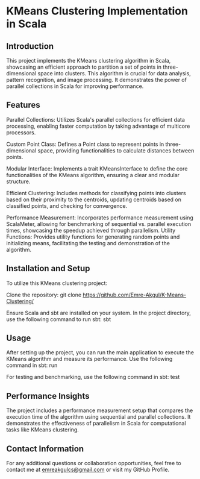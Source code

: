 # KMeans Clustering Implementation in Scala
## Introduction
This project implements the KMeans clustering algorithm in Scala, showcasing an efficient approach to partition a set of points in three-dimensional space into clusters. This algorithm is crucial for data analysis, pattern recognition, and image processing. It demonstrates the power of parallel collections in Scala for improving performance.

## Features
Parallel Collections: Utilizes Scala's parallel collections for efficient data processing, enabling faster computation by taking advantage of multicore processors.

Custom Point Class: Defines a Point class to represent points in three-dimensional space, providing functionalities to calculate distances between points.

Modular Interface: Implements a trait KMeansInterface to define the core functionalities of the KMeans algorithm, ensuring a clear and modular structure.

Efficient Clustering: Includes methods for classifying points into clusters based on their proximity to the centroids, updating centroids based on classified points, and checking for convergence.

Performance Measurement: Incorporates performance measurement using ScalaMeter, allowing for benchmarking of sequential vs. parallel execution times, showcasing the speedup achieved through parallelism.
Utility Functions: Provides utility functions for generating random points and initializing means, facilitating the testing and demonstration of the algorithm.

## Installation and Setup
To utilize this KMeans clustering project:

Clone the repository:
  git clone https://github.com/Emre-Akgul/K-Means-Clustering/

Ensure Scala and sbt are installed on your system. In the project directory, use the following command to run sbt:
  sbt

## Usage
After setting up the project, you can run the main application to execute the KMeans algorithm and measure its performance. Use the following command in sbt:
  run

For testing and benchmarking, use the following command in sbt:
  test

## Performance Insights
The project includes a performance measurement setup that compares the execution time of the algorithm using sequential and parallel collections. It demonstrates the effectiveness of parallelism in Scala for computational tasks like KMeans clustering.

## Contact Information
For any additional questions or collaboration opportunities, feel free to contact me at emreakgulcs@gmail.com or visit my GitHub Profile.
  


